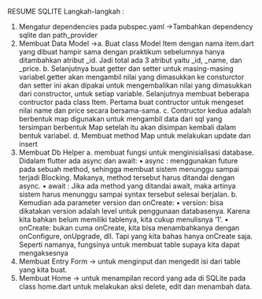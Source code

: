 RESUME SQLITE
Langkah-langkah :

1. Mengatur dependencies pada pubspec.yaml
   ->Tambahkan dependency sqlite dan path_provider
2. Membuat Data Model
   ->a. Buat class Model Item dengan nama item.dart yang dibuat hampir sama dengan praktikum sebelumnya hanya ditambahkan atribut \_id. Jadi total ada 3 atribut yaitu \_id, \_name, dan \_price.
   b. Selanjutnya buat getter dan setter untuk masing-masing variabel.getter akan mengambil nilai yang dimasukkan ke consturctor dan setter ini akan dipakai untuk mengembalikan nilai yang dimasukkan dari constructor, untuk setiap variable. Selanjutnya membuat beberapa contructor pada class Item. Pertama buat contructor untuk mengeset nilai name dan price secara bersama-sama.
   c. Contructor kedua adalah berbentuk map digunakan untuk mengambil data dari sql yang tersimpan berbentuk Map setelah itu akan disimpan kembali dalam bentuk variabel.
   d. Membuat method Map untuk melakukan update dan insert
3. Membuat Db Helper
   a. membuat fungsi untuk menginisialisasi database.
   Didalam flutter ada async dan await:
   • async : menggunakan future pada sebuah method, sehingga membuat sistem menunggu sampai terjadi Blocking. Makanya, method tersebut harus ditandai dengan async.
   • await : Jika ada method yang ditandai await, maka artinya sistem harus menunggu sampai syntax tersebut selesai berjalan.
   b. Kemudian ada parameter version dan onCreate:
   • version: bisa dikatakan version adalah level untuk penggunaan databasenya. Karena kita bahkan belum memiliki tablenya, kita cukup menulisnya ‘1’.
   • onCreate: bukan cuma onCreate, kita bisa menambahkanya dengan onConfigure, onUpgrade, dll. Tapi yang kita bahas hanya onCreate saja. Seperti namanya, fungsinya untuk membuat table supaya kita dapat mengaksesnya
4. Membuat Entry Form -> untuk menginput dan mengedit isi dari table yang kita buat.
5. Membuat Home -> untuk menampilan record yang ada di SQLite pada class home.dart untuk melakukan aksi delete, edit dan menambah data.
